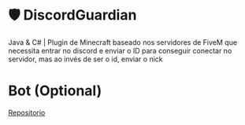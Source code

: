 # 🛡️ DiscordGuardian
Java &amp; C# | Plugin de Minecraft baseado nos servidores de FiveM que necessita entrar no discord e enviar o ID para conseguir conectar no servidor, mas ao invés de ser o id, enviar o nick

# Bot (Optional)
[Repositorio](https://github.com/iagof-dev/DiscordGuardianBot)
